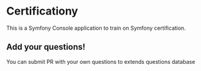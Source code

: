 Certificationy
==============

This is a Symfony Console application to train on Symfony certification.

Add your questions!
-------------------

You can submit PR with your own questions to extends questions database
